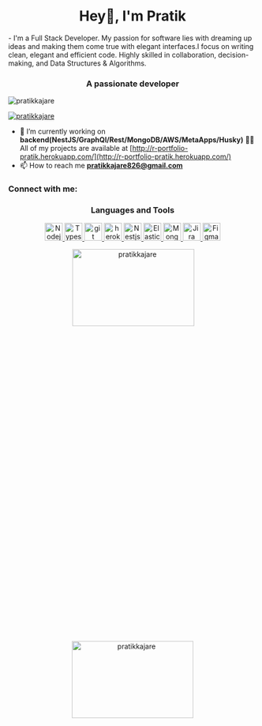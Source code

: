 <!-- ![pratikgitread](https://user-images.githubusercontent.com/75242181/174532149-4711b66d-55ce-4933-95d9-b1ade01c78c7.gif) -->
<h1 align="center">Hey👋, I'm Pratik</h1>
- I'm a Full Stack Developer. My passion for software lies
with dreaming up ideas and making them come true with elegant interfaces.I focus
on writing clean, elegant and efficient code. Highly skilled in collaboration,
decision-making, and Data Structures & Algorithms.

<h3 align="center">A passionate developer</h3>

<p align="left">
  <img
    src="https://komarev.com/ghpvc/?username=pratikkajare&label=Profile%20views&color=0e75b6&style=flat"
    alt="pratikkajare" />
</p>

<p align="left">
  <a href="https://github.com/ryo-ma/github-profile-trophy"
    ><img
      src="https://github-profile-trophy.vercel.app/?username=pratikkajare"
      alt="pratikkajare"
  /></a>
</p>

- 🔭 I’m currently working on **backend(NestJS/GraphQl/Rest/MongoDB/AWS/MetaApps/Husky)** 👨‍💻 
All of my projects are available at
[http://r-portfolio-pratik.herokuapp.com/](http://r-portfolio-pratik.herokuapp.com/)
- 📫 How to reach me **pratikkajare826@gmail.com**

<h3 align="left">Connect with me:</h3>
<p align="left"></p>

<h3 align="center">Languages and Tools</h3>
<p align="center">
  <a
    class="my-element"
    href="https://nodejs.org/en/"
    target="_blank"
    rel="noreferrer">
    <img
      src="https://www.vectorlogo.zone/logos/nodejs/nodejs-icon.svg"
      alt="Nodejs"
      width="36"
      mar
      height="36" />
  </a>
  <a
    class="my-element"
    href="https://www.typescriptlang.org/"
    target="_blank"
    rel="noreferrer">
    <img
      src="https://www.vectorlogo.zone/logos/typescriptlang/typescriptlang-icon.svg"
      alt="Typescript"
      width="36"
      height="36" />
  </a>
  <a
    class="my-element"
    href="https://git-scm.com/"
    target="_blank"
    rel="noreferrer">
    <img
      src="https://www.vectorlogo.zone/logos/git-scm/git-scm-icon.svg"
      alt="git"
      width="36"
      height="36" />
  </a>
  <a
    class="my-element"
    href="https://heroku.com"
    target="_blank"
    rel="noreferrer">
    <img
      src="https://www.vectorlogo.zone/logos/heroku/heroku-icon.svg"
      alt="heroku"
      width="36"
      height="36" />
  </a>
  <a
    class="my-element"
    href="https://docs.nestjs.com/graphql/quick-start"
    target="_blank"
    rel="noreferrer">
    <img
      src="https://www.vectorlogo.zone/logos/nestjs/nestjs-icon.svg"
      alt="Nestjs"
      width="36"
      height="36" />
  </a>
  <a
    href="https://www.elastic.co/"
    target="_blank"
    rel="noreferrer">
    <img
      src="https://www.vectorlogo.zone/logos/elastic/elastic-icon.svg"
      alt="Elastic"
      width="36"
      height="36" />
  </a>
  <a
    href="https://www.linux.org/"
    target="_blank"
    rel="noreferrer">
    <img
      src="https://www.vectorlogo.zone/logos/mongodb/mongodb-icon.svg"
      alt="Mongo"
      width="36"
      height="36" />
  </a>
  <a
    href="https://www.atlassian.com/"
    target="_blank"
    rel="noreferrer">
    <img
      src="https://www.vectorlogo.zone/logos/atlassian_jira/atlassian_jira-icon.svg"
      alt="Jira"
      width="36"
      height="36" />
  </a>
  <a
    href="https://www.figma.com/"
    target="_blank"
    rel="noreferrer">
    <img
      src="https://www.vectorlogo.zone/logos/figma/figma-icon.svg"
      alt="Figma"
      width="36"
      height="36" />
  </a>
</p>
<center>
  <p>
    &nbsp;<img
      align="center"
      width="70%"
      height="20%"
      src="https://github-readme-stats.vercel.app/api?username=pratikkajare&show_icons=true&locale=en"
      alt="pratikkajare" />
  </p>

  <p>
    <img
      align="center"
      width="70%"
      height="20%"
      src="https://github-readme-streak-stats.herokuapp.com/?user=pratikkajare&"
      alt="pratikkajare" />
  </p>
</center>
